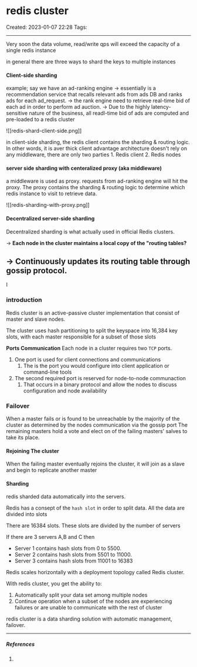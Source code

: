 # redis cluster
Created: 2023-01-07 22:28
Tags: 
____


Very soon the data volume, read/write qps will exceed the capacity of a single redis instance

in general there are three ways to shard the keys to multiple instances

#### Client-side sharding


example;
say we have an ad-ranking engine
-> essentially is a recommendation service that recalls relevant ads  from ads DB and ranks ads for each ad_request.
-> the rank engine need to retrieve real-time bid of each ad in order to perform ad auction.
-> Due to the highly latency-sensitive nature of the business, all readl-time bid of ads are computed and pre-loaded to a redis cluster

![[redis-shard-client-side.png]]

in client-side sharding, the redis client contains the sharding & routing logic.
In other words, it is aver thick client
advantage
	architecture doesn't rely on any middleware, there are only two parties	1. Redis client
	2. Redis nodes



#### server side sharding with centeralized proxy (aka middleware)

a middleware is used as proxy.
requests from ad-ranking engine will hit the proxy.
The proxy contains the sharding & routing logic to determine which redis instance to visit to retrieve data.

![[redis-sharding-with-proxy.png]]


#### Decentralized server-side sharding

Decentralized sharding is what actually used in official Redis clusters.

-> __Each node in the cluster maintains a local copy of the "routing tables?__

-> __Continuously updates its routing table through gossip protocol__.
-

I



### introduction

Redis cluster is an active-passive cluster implementation that consist of master and slave nodes.

The cluster uses hash partitioning to split the keyspace into 16,384 key slots, with each master responsible for a subset of those slots

__Ports Communication__
Each node in a cluster requires two `TCP` ports.

1. One port is used for client connections and communications
	1. The is the port you would configure into client application or command-line tools
2. The second required port is reserved for node-to-node communaction
	1. That occurs in a binary protocol and allow the nodes to discuss configuration and node availability


### Failover

When a master fails or is found to be unreachable by the majority of the cluster as determined by the nodes communication via the gossip port
The remaining masters hold a vote and elect on of the failing masters' salves to take its place.


#### Rejoining The cluster

When the failing master eventually rejoins the cluster, it will join as a slave and begin to replicate another master

#### Sharding

redis sharded data automatically into the servers.

Redis has a consept of the `hash slot` in order to split data.
All the data are divided into slots

There are 16384 slots. These slots are divided by the number of servers

If there are 3 servers A,B and C then

* Server 1 contains hash slots from 0 to 5500.
* Server 2 contains hash slots from 5501 to 11000.
* Server 3 contains hash slots from 11001 to 16383




Redis scales horizontally with a deployment topology called Redis cluster.

With redis cluster, you get the ability to:
1. Automatically split your data set among multiple nodes
2. Continue operation when a subset of the nodes are experiencing failures or are unable to communicate with the rest of cluster

redis cluster is a data sharding solution with automatic management, failover.


_____
##### References
1.


